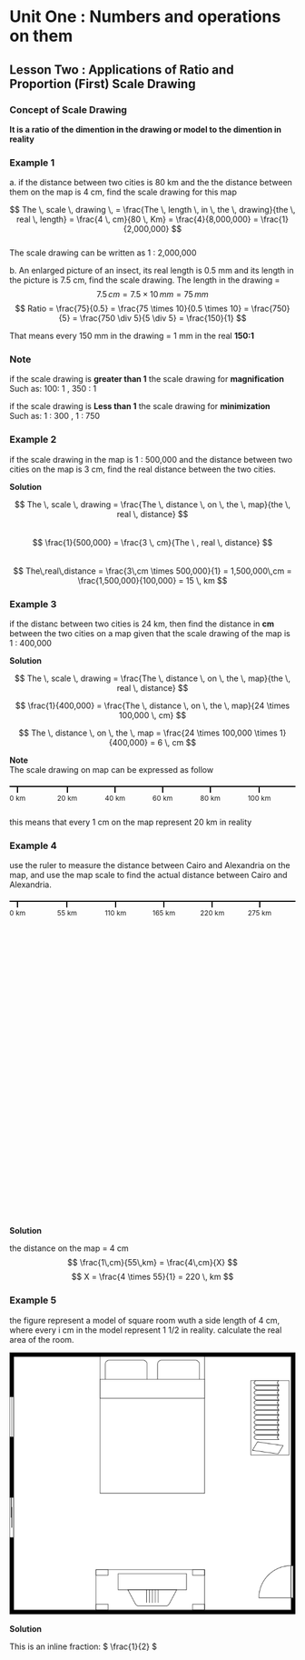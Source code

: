 <link rel="stylesheet" href="https://unpkg.com/leaflet@1.7.1/dist/leaflet.css" />
<script src="https://unpkg.com/leaflet@1.7.1/dist/leaflet.js"></script>


# Unit One : Numbers and operations on them
## Lesson Two : Applications of Ratio and Proportion (First) Scale Drawing  

### Concept of Scale Drawing  

**It is a ratio of the dimention in the drawing or model to the dimention in reality**  


### Example 1  

a. if the distance between two cities is 80 km and the the distance between them on the map is 4 cm, find the scale drawing for this map  

$$ The \, scale \, drawing \, = \frac{The \, length \, in \, the \, drawing}{the \, real \, length} = \frac{4 \, cm}{80 \, Km} = \frac{4}{8,000,000} = \frac{1}{2,000,000} $$  
The scale drawing can be written as 1 : 2,000,000


b. An enlarged picture of an insect, its real length is 0.5 mm and its length in the picture is 7.5 cm, find the scale drawing.
   The length in the drawing = 
   $$ 7.5 \, cm = 7.5 \times 10 \, mm = 75 \, mm $$
   $$ Ratio = \frac{75}{0.5} = \frac{75 \times 10}{0.5 \times 10} = \frac{750}{5} = \frac{750 \div 5}{5 \div 5} = \frac{150}{1} $$
   
   That means every 150 mm in the drawing = 1 mm in the real **150:1**

### Note  
if the scale drawing is **greater than 1** the scale drawing for **magnification**  
Such as: 100: 1 , 350 : 1  

if the scale drawing is **Less than 1** the scale drawing for **minimization**  
Such as: 1 : 300 , 1 : 750  


### Example 2  

if the scale drawing in the map is 1 : 500,000 and the distance between two cities on the map is 3 cm, find the real distance between the two cities.  

**Solution**  

$$ The \, scale \, drawing = \frac{The \, distance \, on \, the \, map}{the \, real \, distance} $$  
$$ \frac{1}{500,000} = \frac{3 \, cm}{The \ , real \, distance} $$  
$$ The\,real\,distance = \frac{3\,cm \times 500,000}{1} = 1,500,000\,cm = \frac{1,500,000}{100,000} = 15 \, km $$  


### Example 3  

if the distanc between two cities is 24 km, then find the distance in **cm** between the two cities on a map given that the scale drawing of the map is 1 : 400,000  

**Solution**  

$$ The \, scale \, drawing = \frac{The \, distance \, on \, the \, map}{the \, real \, distance} $$  

$$ \frac{1}{400,000} = \frac{The \, distance \, on \, the \, map}{24 \times 100,000 \, cm} $$

$$ The \, distance \, on \, the \, map = \frac{24 \times 100,000 \times 1}{400,000} = 6 \, cm $$  

**Note**  
The scale drawing on map can be expressed as follow  


<div style="position: relative; height: 2px; border-top: 2px solid black; margin: 20px 0;">
  <div style="position: absolute; left: 0%; text-align: center;">
    <div style="height: 10px; width: 2px; background-color: black; margin: auto;"></div>
    <span style="font-size: 12px;">0 km</span>
  </div>
  <div style="position: absolute; left: 16.67%; text-align: center;">
    <div style="height: 10px; width: 2px; background-color: black; margin: auto;"></div>
    <span style="font-size: 12px;">20 km</span>
  </div>
  <div style="position: absolute; left: 33.33%; text-align: center;">
    <div style="height: 10px; width: 2px; background-color: black; margin: auto;"></div>
    <span style="font-size: 12px;">40 km</span>
  </div>
  <div style="position: absolute; left: 50%; text-align: center;">
    <div style="height: 10px; width: 2px; background-color: black; margin: auto;"></div>
    <span style="font-size: 12px;">60 km</span>
  </div>
  <div style="position: absolute; left: 66.67%; text-align: center;">
    <div style="height: 10px; width: 2px; background-color: black; margin: auto;"></div>
    <span style="font-size: 12px;">80 km</span>
  </div>
  <div style="position: absolute; left: 83.33%; text-align: center;">
    <div style="height: 10px; width: 2px; background-color: black; margin: auto;"></div>
    <span style="font-size: 12px;">100 km</span>
  </div>
</div>


  
  <br>
  

this means that every 1 cm on the map represent 20 km in reality  

### Example 4  

use the ruler to measure the distance between Cairo and Alexandria on the map, and use the map scale to find the actual distance between Cairo and Alexandria.  



<div style="position: relative; height: 2px; border-top: 2px solid black; margin: 20px 0;">
  <div style="position: absolute; left: 0%; text-align: center;">
    <div style="height: 10px; width: 2px; background-color: black; margin: auto;"></div>
    <span style="font-size: 12px;">0 km</span>
  </div>
  <div style="position: absolute; left: 16.67%; text-align: center;">
    <div style="height: 10px; width: 2px; background-color: black; margin: auto;"></div>
    <span style="font-size: 12px;">55 km</span>
  </div>
  <div style="position: absolute; left: 33.33%; text-align: center;">
    <div style="height: 10px; width: 2px; background-color: black; margin: auto;"></div>
    <span style="font-size: 12px;">110 km</span>
  </div>
  <div style="position: absolute; left: 50%; text-align: center;">
    <div style="height: 10px; width: 2px; background-color: black; margin: auto;"></div>
    <span style="font-size: 12px;">165 km</span>
  </div>
  <div style="position: absolute; left: 66.67%; text-align: center;">
    <div style="height: 10px; width: 2px; background-color: black; margin: auto;"></div>
    <span style="font-size: 12px;">220 km</span>
  </div>
  <div style="position: absolute; left: 83.33%; text-align: center;">
    <div style="height: 10px; width: 2px; background-color: black; margin: auto;"></div>
    <span style="font-size: 12px;">275 km</span>
  </div>
</div>


  
  <br>

<div id="map" style="height: 500px;"></div>

<script>
  var map = L.map('map').setView([26.8206, 30.8025], 6); // مركز مصر

  // إضافة الخريطة
  L.tileLayer('https://{s}.tile.openstreetmap.org/{z}/{x}/{y}.png', {
    attribution: '&copy; <a href="https://www.openstreetmap.org/copyright">OpenStreetMap</a> contributors'
  }).addTo(map);

  // إضافة مواقع القاهرة والإسكندرية
  var cairo = L.marker([30.0444, 31.2357]).addTo(map).bindPopup("القاهرة");
  var alexandria = L.marker([31.2001, 29.9187]).addTo(map).bindPopup("الإسكندرية");

  // رسم خط بين القاهرة والإسكندرية
  var line = L.polyline([[30.0444, 31.2357], [31.2001, 29.9187]], {color: 'blue'}).addTo(map);
</script>  


<br>  


**Solution**  

the distance on the map = 4 cm  
$$ \frac{1\,cm}{55\,km} = \frac{4\,cm}{X} $$
$$ X = \frac{4 \times 55}{1} = 220 \, km $$


### Example 5  

the figure represent a model of square room wuth a side length of 4 cm, where every i cm in the model represent 1 1/2 in reality.
calculate the real area of the room.  


![Room Layout](/assets/room.png)  

**Solution**

This is an inline fraction: $ \frac{1}{2} $
